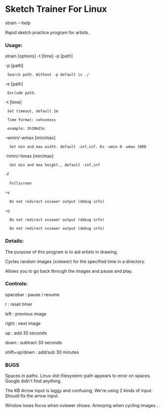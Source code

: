 # Sketch Trainer For Linux

strain --help

Rapid sketch practice program for artists.

### Usage:

 strain [options] -t [time] -p [path]

   -p [path]

     Search path. Without -p default is ./

   -e [path]

     Exclude path.

   -t [time]

     Set timeout, default 2m

     Time Format: xxhxxmxxs

     example: 2h10m15s

   -wmin/-wmax [min/max]

      Set min and max width. default -inf,inf. Ex -wmin 0 -wmax 1000

   -hmin/-hmax [min/max]

      Set min and max height., default -inf,inf

   -f

      Fullscreen

   -v

      Do not redirect xviewer output (debug info)

   -o

      Do not redirect xviewer output (debug info)

      Do not redirect xviewer output (debug info)

### Details:

   The purpose of this program is to aid artists in drawing.

   Cycles random images (xviewer) for the specified time in a directory.

   Allows you to go back through the images and pause and play.

### Controls:

   spacebar : pause / resume

   r : reset timer

   left : previous image

   right : next image

   up : add 30 seconds

   down : subtract 30 seconds

   shift+up/down : add/sub 30 minutes

### BUGS

   Spaces in paths. Linux std::filesystem::path appears to error on spaces. Google didn't find anything.

   The KB Arrow input is laggy and confusing. We're using 2 kinds of input. Should fix the arrow input.

   Window loses focus when xviewer shows. Annoying when cycling images ..